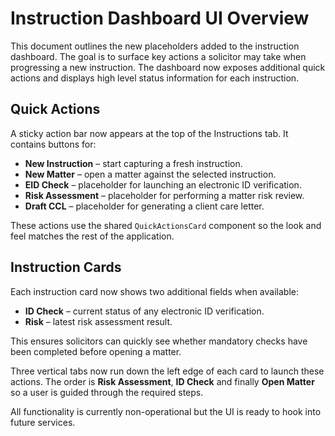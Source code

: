 # Instruction Dashboard UI Overview

This document outlines the new placeholders added to the instruction dashboard. The goal is to surface key actions a solicitor may take when progressing a new instruction. The dashboard now exposes additional quick actions and displays high level status information for each instruction.

## Quick Actions

A sticky action bar now appears at the top of the Instructions tab. It contains buttons for:

- **New Instruction** – start capturing a fresh instruction.
- **New Matter** – open a matter against the selected instruction.
- **EID Check** – placeholder for launching an electronic ID verification.
- **Risk Assessment** – placeholder for performing a matter risk review.
- **Draft CCL** – placeholder for generating a client care letter.

These actions use the shared `QuickActionsCard` component so the look and feel matches the rest of the application.

## Instruction Cards

Each instruction card now shows two additional fields when available:

- **ID Check** – current status of any electronic ID verification.
- **Risk** – latest risk assessment result.

This ensures solicitors can quickly see whether mandatory checks have been completed before opening a matter.

Three vertical tabs now run down the left edge of each card to launch these
actions. The order is **Risk Assessment**, **ID Check** and finally **Open
Matter** so a user is guided through the required steps.

All functionality is currently non-operational but the UI is ready to hook into future services.